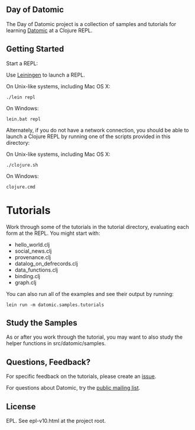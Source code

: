 ## Day of Datomic

The Day of Datomic project is a collection of samples and tutorials
for learning [Datomic](http://datomic.com) at a Clojure REPL.


## Getting Started

Start a REPL:

Use [Leiningen](http://leiningen.org) to launch a REPL.

On Unix-like systems, including Mac OS X:

    ./lein repl

On Windows:

    lein.bat repl


Alternately, if you do not have a network connection, you should
be able to launch a Clojure REPL by running one of the scripts
provided in this directory:

On Unix-like systems, including Mac OS X:

    ./clojure.sh

On Windows:

    clojure.cmd    


# Tutorials

Work through some of the tutorials in the tutorial directory,
evaluating each form at the REPL. You might start with:

* hello_world.clj
* social_news.clj
* provenance.clj
* datalog_on_defrecords.clj
* data_functions.clj
* binding.clj
* graph.clj

You can also run all of the examples and see their output by running:

    lein run -m datomic.samples.tutorials


## Study the Samples

As or after you work through the tutorial, you may want to also study
the helper functions in src/datomic/samples.


## Questions, Feedback?

For specific feedback on the tutorials, please create an
[issue](https://github.com/Datomic/day-of-datomic/issues).

For questions about Datomic, try the [public mailing
list](http://groups.google.com/group/datomic).


## License

EPL. See epl-v10.html at the project root.
